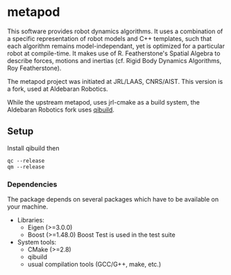 metapod
========

This software provides robot dynamics algorithms.
It uses a combination of a specific representation of robot models and C++
templates, such that each algorithm remains model-independant, yet is optimized
for a particular robot at compile-time.
It makes use of R. Featherstone's Spatial Algebra to describe forces, motions
and inertias (cf. Rigid Body Dynamics Algorithms, Roy Featherstone).

The metapod project was initiated at JRL/LAAS, CNRS/AIST. This version
is a fork, used at Aldebaran Robotics.

While the upstream metapod, uses jrl-cmake as a build system, the Aldebaran
Robotics fork uses
[qibuild](www.aldebaran-robotics.com/documentation/qibuild/index.html).

Setup
-----

Install qibuild then

    qc --release
    qm --release

### Dependencies

The package depends on several packages which have to be available on
your machine.

 - Libraries:
   - Eigen (>=3.0.0)
   - Boost (>=1.48.0)
     Boost Test is used in the test suite
 - System tools:
   - CMake (>=2.8)
   - qibuild
   - usual compilation tools (GCC/G++, make, etc.)
